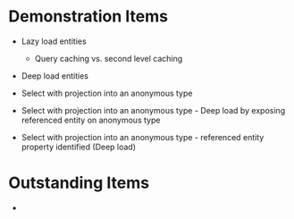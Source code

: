 # Demonstration Items

- Lazy load entities
	- Query caching vs. second level caching

- Deep load entities
	
- Select with projection into an anonymous type

- Select with projection into an anonymous type - Deep load by exposing referenced entity on anonymous type

- Select with projection into an anonymous type - referenced entity property identified (Deep load)

# Outstanding Items
- 
